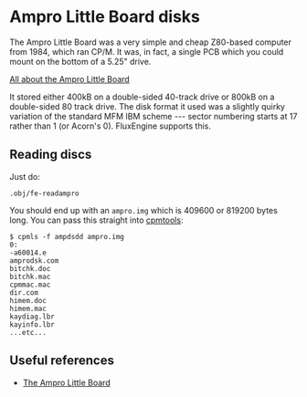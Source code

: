 Ampro Little Board disks
========================

The Ampro Little Board was a very simple and cheap Z80-based computer from
1984, which ran CP/M. It was, in fact, a single PCB which you could mount
on the bottom of a 5.25" drive.

[All about the Ampro Little Board](http://oldcomputers.net/ampro-little-board.html)

It stored either 400kB on a double-sided 40-track drive or 800kB on a
double-sided 80 track drive. The disk format it used was a slightly quirky
variation of the standard MFM IBM scheme --- sector numbering starts at 17
rather than 1 (or Acorn's 0). FluxEngine supports this.


Reading discs
-------------

Just do:

```
.obj/fe-readampro
```

You should end up with an `ampro.img` which is 409600 or 819200 bytes long.
You can pass this straight into [cpmtools](http://www.moria.de/~michael/cpmtools/):

```
$ cpmls -f ampdsdd ampro.img
0:
-a60014.e
amprodsk.com
bitchk.doc
bitchk.mac
cpmmac.mac
dir.com
himem.doc
himem.mac
kaydiag.lbr
kayinfo.lbr
...etc...
```

Useful references
-----------------

  - [The Ampro Little Board](http://oldcomputers.net/ampro-little-board.html)
